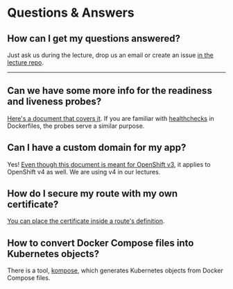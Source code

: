 # Questions & Answers

## How can I get my questions answered?

Just ask us during the lecture, drop us an email or create an issue [in the
lecture
repo](https://github.com/talks-and-stuff/openshift-beginners-workshop/issues/new).

---

## Can we have some more info for the readiness and liveness probes?

[Here's a document that covers
it](https://docs.openshift.com/container-platform/4.8/applications/application-health.html).
If you are familiar with
[healthchecks](https://docs.docker.com/engine/reference/builder/#healthcheck)
in Dockerfiles, the probes serve a similar purpose.


## Can I have a custom domain for my app?

Yes! [Even though this document is meant for OpenShift
v3](https://docs.openshift.com/online/pro/dev_guide/routes.html), it applies to
OpenShift v4 as well. We are using v4 in our lectures.


## How do I secure my route with my own certificate?

[You can place the certificate inside a route's
definition](https://docs.openshift.com/container-platform/4.8/networking/routes/secured-routes.html).


## How to convert Docker Compose files into Kubernetes objects?

There is a tool, [kompose](https://github.com/kubernetes/kompose), which
generates Kubernetes objects from Docker Compose files.

